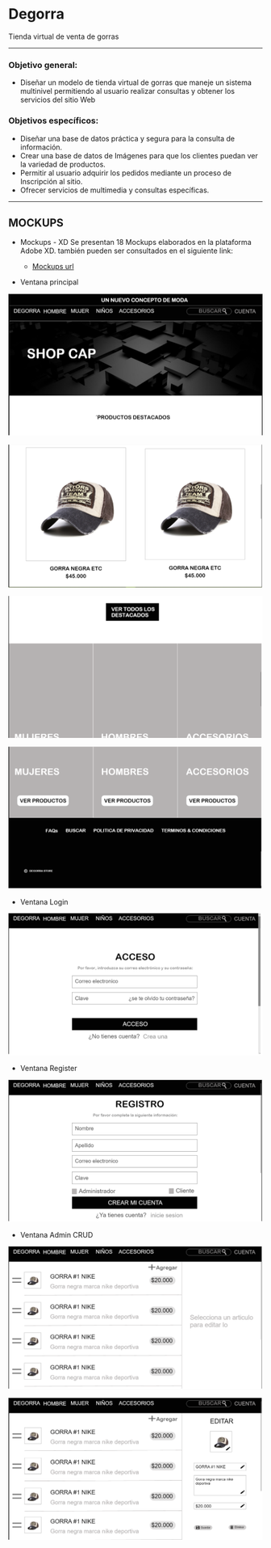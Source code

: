 # Degorra
Tienda virtual de venta de gorras

***
### Objetivo general:

- Diseñar un modelo de tienda virtual de gorras que maneje un sistema multinivel permitiendo al usuario realizar consultas y obtener los servicios del sitio Web

### Objetivos específicos:

- Diseñar una base de datos práctica y segura para la consulta de
información.
- Crear una base de datos de Imágenes para que los clientes puedan
ver la variedad de productos.
- Permitir al usuario adquirir los pedidos mediante un proceso de
Inscripción al sitio.
- Ofrecer servicios de multimedia y consultas específicas.
***
## MOCKUPS

- Mockups - XD Se presentan 18 Mockups elaborados en la plataforma Adobe XD. también pueden ser consultados en el siguiente link:
  -  [Mockups url](https://xd.adobe.com/view/ec0aa48f-f86a-463f-853e-46ff2884694b-b959/screen/cbeef32c-954d-43b6-8da0-ba0c94ec65f8/ "Mockups url")

- Ventana principal

![](./mokups/mockups-vtna-principal.png)

![](./mokups/mockups-vtna-principal1.png)

![](./mokups/mockups-vtna-principal2.png)

![](./mokups/mockups-vtna-principal3.png)

  - Ventana Login

![](./mokups/mockups-vtna-login.png)

  - Ventana Register

![](./mokups/mockups-vtna-register.png)

  - Ventana Admin CRUD

![](./mokups/mockups-vtna-admin.png)

![](./mokups/mockups-vtna-admin1.png)
